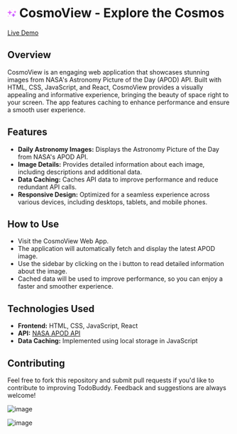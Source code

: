 # <img src="./src/assets/stars.png" height=20> CosmoView - Explore the Cosmos

[Live Demo](https://rakshitgupta23.github.io/CosmoView/)

## Overview

CosmoView is an engaging web application that showcases stunning images from NASA's Astronomy Picture of the Day (APOD) API. Built with HTML, CSS, JavaScript, and React, CosmoView provides a visually appealing and informative experience, bringing the beauty of space right to your screen. The app features caching to enhance performance and ensure a smooth user experience.

## Features

- **Daily Astronomy Images:** Displays the Astronomy Picture of the Day from NASA's APOD API.
- **Image Details:** Provides detailed information about each image, including descriptions and additional data.
- **Data Caching:** Caches API data to improve performance and reduce redundant API calls.
- **Responsive Design:** Optimized for a seamless experience across various devices, including desktops, tablets, and mobile phones.

## How to Use

- Visit the CosmoView Web App.
- The application will automatically fetch and display the latest APOD image.
- Use the sidebar by clicking on the i button to read detailed information about the image.
- Cached data will be used to improve performance, so you can enjoy a faster and smoother experience.

## Technologies Used

- **Frontend:** HTML, CSS, JavaScript, React
- **API:** [NASA APOD API](https://api.nasa.gov/)
- **Data Caching:** Implemented using local storage in JavaScript

## Contributing

Feel free to fork this repository and submit pull requests if you'd like to contribute to improving TodoBuddy. Feedback and suggestions are always welcome!

![image](https://github.com/user-attachments/assets/7263a377-5622-438d-b568-57eb1cf523f5)


![image](https://github.com/user-attachments/assets/25ff1557-cac5-4f99-b63e-26d66b8d0805)
